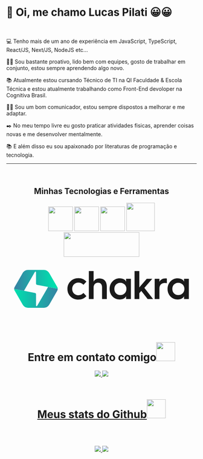  <h1>👋 Oi, me chamo Lucas Pilati 😀😀</h1>

<br>

💻 Tenho mais de um ano de experiência em JavaScript, TypeScript, React/JS, Next/JS, NodeJS etc...

<!--👩‍💻 Estou procurando minha primeira oportunidade no mercado da programação.-->

👩‍💻 Sou bastante proativo, lido bem com equipes, gosto de trabalhar em conjunto,  estou sempre aprendendo algo novo.

📚 Atualmente estou cursando Técnico de TI na QI Faculdade & Escola Técnica e estou atualmente trabalhando como Front-End devoloper na Cognitiva Brasil.

💁‍♂️ Sou um bom comunicador, estou sempre dispostos a melhorar e me adaptar.

✒️ No meu tempo livre eu gosto praticar atividades fisicas, aprender coisas novas e me desenvolver mentalmente.

📚 E além disso eu sou apaixonado por literaturas de programação e tecnologia.
<hr>
<br>



<h2 align="center">Minhas Tecnologias e Ferramentas</h2>

<div style="display: inline_block" align="center" >
 
 <img src="https://skillicons.dev/icons?i=js,typescript,react,nextjs,html,css,sass,bootstrap,docker,vercel,babel"  height="65">
 <img src="https://skillicons.dev/icons?i=npm,nodejs,github,gitlab,git,vscode,vite,powershell,firebase,postman" height="65">
 <img src="https://skillicons.dev/icons?i=sentry" height="65">
 <img src="https://cdn.jsdelivr.net/gh/devicons/devicon@latest/icons/axios/axios-plain-wordmark.svg" height="75" />
 <br>
 <img src="https://github.com/Pilatis/Pilatis/assets/139661291/fb4f6f6a-429a-4999-9e06-f0e2db20b447" width="200" height="65" />
 
<svg viewBox="0 0 128 36" class="css-1pl7i4d"><path d="M34.5655 17.9244L28.0585 16.7206L27.3139 18.0099L25.4813 21.1828L20.7231 29.4212C20.5147 29.7819 19.9653 29.6335 19.9653 29.2166V22.2928V21.5412C19.9653 21.1509 19.6901 20.8153 19.3087 20.7404L11.8954 19.2841L5.25929 18.0708C5.26937 18.4155 5.35079 18.7586 5.50582 19.0761L10.9828 28.5803C11.7469 29.9063 13.1577 30.7221 14.6835 30.7201L25.1868 30.7061C26.7118 30.7041 28.1198 29.8854 28.8808 28.5585L34.2409 19.2113C34.4694 18.8138 34.5768 18.3679 34.5655 17.9244Z" fill="url(#paint0_linear_:Rhkejsrkq:)"></path><path d="M12.642 17.9885L14.4774 14.8034L19.2073 6.59529C19.4154 6.2342 19.9653 6.38242 19.9653 6.79963V14.471C19.9653 14.8617 20.2411 15.1976 20.6231 15.272L28.0585 16.7207L34.5655 17.9245C34.5572 17.5987 34.4841 17.2747 34.3464 16.9717C34.314 16.9004 34.2792 16.8299 34.2397 16.7613L28.8728 7.42387C28.1102 6.09724 26.7007 5.27994 25.1753 5.27994H14.6361C13.1082 5.27994 11.6968 6.09981 10.9352 7.42979L5.58357 16.7749C5.57125 16.7963 5.56056 16.8184 5.54894 16.8401C5.34348 17.2237 5.24692 17.6483 5.25929 18.0708L11.8954 19.2841L12.642 17.9885Z" fill="url(#paint1_linear_:Rhkejsrkq:)"></path><path d="M53.8552 13.1588L51.8692 15.2341C50.9295 14.2368 49.7754 13.7519 48.4336 13.7519C47.2526 13.7519 46.2594 14.1561 45.4544 14.9646C44.6759 15.7731 44.2731 16.7972 44.2731 18.01C44.2731 19.2227 44.676 20.247 45.4544 21.0555C46.2594 21.864 47.2526 22.2684 48.4336 22.2684C49.7754 22.2684 50.9295 21.7831 51.8692 20.786L53.8552 22.8611C52.406 24.4245 50.6077 25.206 48.4336 25.206C46.3668 25.206 44.6221 24.5323 43.1995 23.1577C41.7772 21.7831 41.0792 20.0582 41.0792 18.01C41.0792 15.9617 41.7772 14.2638 43.1995 12.8894C44.6221 11.5148 46.3668 10.8141 48.4336 10.8141C50.6077 10.8141 52.406 11.5958 53.8552 13.1588Z" fill="currentColor"></path><path d="M55.4953 24.8287V6.0437H58.6893V13.1319C59.3065 11.8383 60.783 10.9758 62.6347 10.9758C65.7482 10.9758 67.5733 13.051 67.5733 16.42V24.8287H64.3794V16.8782C64.3794 15.0185 63.3862 13.8597 61.6684 13.8597C59.9241 13.8597 58.6893 15.1534 58.6893 17.0129V24.8287L55.4953 24.8287Z" fill="currentColor"></path><path d="M80.5399 13.2129V11.2454H83.7608V24.8287H80.5399V22.8612C80.0836 24.1819 78.4462 25.1251 76.2186 25.1251C74.313 25.1251 72.7026 24.4514 71.3873 23.1038C70.099 21.7294 69.4548 20.0583 69.4548 18.037C69.4548 16.0158 70.099 14.3446 71.3873 12.9973C72.7026 11.6227 74.313 10.949 76.2186 10.949C78.4462 10.949 80.0836 11.8922 80.5399 13.2129ZM79.5737 21.0016C80.3787 20.2201 80.7816 19.2229 80.7816 18.037C80.7816 16.8512 80.3787 15.8539 79.5737 15.0724C78.7952 14.2909 77.802 13.8866 76.648 13.8866C75.494 13.8866 74.5546 14.2909 73.7762 15.0724C73.0247 15.8539 72.6487 16.8512 72.6487 18.037C72.6487 19.2229 73.0247 20.2201 73.7762 21.0016C74.5546 21.7831 75.494 22.1875 76.648 22.1875C77.802 22.1875 78.7952 21.7831 79.5737 21.0016Z" fill="currentColor"></path><path d="M86.2329 24.8287V6.0437H89.4268V17.0129L94.4189 11.2453H98.1231L92.8354 17.3094L98.6868 24.8287H95.0365L90.7687 19.3577L89.4268 20.867V24.8287L86.2329 24.8287Z" fill="currentColor"></path><path d="M99.7633 24.8287V11.2453H102.957V13.2666C103.601 11.8383 105.077 10.9758 106.983 10.9758C107.359 10.9758 107.681 11.0027 107.949 11.0568V14.1831C107.547 14.1021 107.09 14.0482 106.607 14.0482C104.38 14.0482 102.957 15.4497 102.957 17.6865V24.8286L99.7633 24.8287Z" fill="currentColor"></path><path d="M119.521 13.2129V11.2454H122.742V24.8287H119.521V22.8612C119.065 24.1819 117.427 25.1251 115.2 25.1251C113.294 25.1251 111.684 24.4514 110.368 23.1038C109.08 21.7294 108.436 20.0583 108.436 18.037C108.436 16.0158 109.08 14.3446 110.368 12.9973C111.684 11.6227 113.294 10.949 115.2 10.949C117.427 10.949 119.065 11.8922 119.521 13.2129ZM118.555 21.0016C119.36 20.2201 119.763 19.2229 119.763 18.037C119.763 16.8512 119.36 15.8539 118.555 15.0724C117.776 14.2909 116.783 13.8866 115.629 13.8866C114.475 13.8866 113.536 14.2909 112.757 15.0724C112.006 15.8539 111.63 16.8512 111.63 18.037C111.63 19.2229 112.006 20.2201 112.757 21.0016C113.536 21.7831 114.475 22.1875 115.629 22.1875C116.783 22.1875 117.776 21.7831 118.555 21.0016Z" fill="currentColor"></path><defs><linearGradient id="paint0_linear_:Rhkejsrkq:" x1="33.9534" y1="23.645" x2="5.78627" y2="23.9059" gradientUnits="userSpaceOnUse"><stop stop-color="#3585A3"></stop><stop offset="1" stop-color="#00DEAE"></stop></linearGradient><linearGradient id="paint1_linear_:Rhkejsrkq:" x1="6.67767" y1="12.4545" x2="31.7007" y2="11.8021" gradientUnits="userSpaceOnUse"><stop stop-color="#3585A3"></stop><stop offset="1" stop-color="#00DEAE"></stop></linearGradient></defs></svg>
 

 
<!--<img src="https://cdn.jsdelivr.net/gh/devicons/devicon/icons/javascript/javascript-original.svg" width="60" height="60" />
<img src="https://cdn.jsdelivr.net/gh/devicons/devicon/icons/react/react-original-wordmark.svg" width="60" height="60"/>
<img src="https://cdn.jsdelivr.net/gh/devicons/devicon/icons/nextjs/nextjs-line.svg" width="60" height="60"/>
<img src="https://cdn.jsdelivr.net/gh/devicons/devicon/icons/html5/html5-original-wordmark.svg" width="60" height="60"/>  
 <img src="https://cdn.jsdelivr.net/gh/devicons/devicon/icons/css3/css3-original-wordmark.svg" width="60" height="60" />
 <img src="https://cdn.jsdelivr.net/gh/devicons/devicon/icons/bootstrap/bootstrap-original.svg"  width="60" height="60" />
 <img src="https://cdn.jsdelivr.net/gh/devicons/devicon/icons/sass/sass-original.svg" width="60" height="60" />
 <img src="https://cdn.jsdelivr.net/gh/devicons/devicon/icons/github/github-original-wordmark.svg" width="60" height="60"/>
 <img src="https://cdn.jsdelivr.net/gh/devicons/devicon/icons/vscode/vscode-original-wordmark.svg" width="60" height="60" />
 <img src="https://cdn.jsdelivr.net/gh/devicons/devicon/icons/nodejs/nodejs-original.svg" width="60" height="60"  />--!>
 
        




 
</div>
<br>


<h1 align="center">Entre em contato comigo<img src="https://media0.giphy.com/media/jqNPzdTTxQfOgOqpO4/source.gif" width="50"></h1>

<p align="center">
<!-- <img src="https://img.shields.io/badge/-ritik-purple?style=flat-square&logo=instagram&logoColor=white&link=https://www.instagram.com/pinkdogg307/"/> -->
<a href="mailto: pilatilucas@gmail.com">
 <img src="https://img.shields.io/badge/-Pilatis-c14438?style=flat-square&logo=Gmail&logoColor=white&link=mailto:pilatilucas@gmail.com"/>
</a>
<a href="https://www.linkedin.com/in/lucas-pilati-15109b293/">
 <img src="https://img.shields.io/badge/-Pilatis-blue?style=flat-square&logo=Linkedin&logoColor=white&link=https://www.linkedin.com/in/lucas-pilati-15109b293/"/>



<br>
<br>

<h1 align="center">
  Meus stats do Github<img src="https://media.giphy.com/media/VgCDAzcKvsR6OM0uWg/giphy.gif" width="50">
</h1>


<br> 
<br>

<p align = "center">
  <img  src = "https://github-readme-stats.vercel.app/api?username=Pilatis&show_icons=true&theme=radical&line_height=40">
  <img src = "https://github-readme-stats.vercel.app/api/top-langs/?username=Pilatis&hide=html,php,hlsl&theme=radical">
</p>




<!--<p align = "center">
 <img  src="https://github-readme-streak-stats.herokuapp.com/?user=Pilatis&show_icons=true&locale=en&layout=compact&theme=radical&line_height=0" />
</p> -->




 

</p>



 
  


